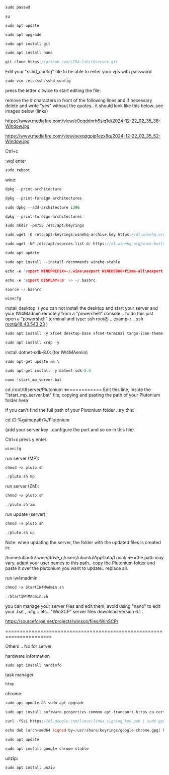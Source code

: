 ```c++
sudo passwd
```

```c++
su
```




```c++
sudo apt update
```

```c++
sudo apt upgrade
```

```c++
sudo apt install git
```

```c++
sudo apt install nano
```

```c++
git clone https://github.com/LTDA-lab/t6server.git
```


Edit your "sshd_config" file to be able to enter your vps with password

```c++
sudo vim /etc/ssh/sshd_config
```

press the letter c twice to start editing the file:


remove the # characters in front of the following lines and if necessary delete and write "yes" without the quotes.. it should look like this below..see images below (links)

https://www.mediafire.com/view/e0cqddnrh6siq1d/2024-12-22_02_35_38-Window.jpg

https://www.mediafire.com/view/oexqqgpjp1ezx8q/2024-12-22_02_35_52-Window.jpg


Ctrl+c

:wq! enter

```c++
sudo reboot
```



wine:

```c++
dpkg --print-architecture
```
```c++
dpkg --print-foreign-architectures
```
```c++
sudo dpkg --add-architecture i386
```
```c++
dpkg --print-foreign-architectures
```
```c++
sudo mkdir -pm755 /etc/apt/keyrings
```
```c++
sudo wget -O /etc/apt/keyrings/winehq-archive.key https://dl.winehq.org/wine-builds/winehq.key
```
```c++
sudo wget -NP /etc/apt/sources.list.d/ https://dl.winehq.org/wine-builds/debian/dists/bookworm/winehq-bookworm.sources
```
```c++
sudo apt update
```
```c++
sudo apt install --install-recommends winehq-stable
```
```c++
echo -e 'export WINEPREFIX=~/.wine\nexport WINEDEBUG=fixme-all\nexport WINEARCH=win64' >> ~/.bashrc
```
```c++
echo -e 'export DISPLAY=:0' >> ~/.bashrc
```
```c++
source ~/.bashrc
```
```c++
winecfg
```



install desktop:  ( you can not install the desktop and start your server and your IW4Madmin remotely from a "powershell" console .. to do this just open a "powershell" terminal and type: ssh root@<ip of the vps> .. example .. ssh root@18.43.543.23  )

```c++
sudo apt install -y xfce4 desktop-base xfce4-terminal tango-icon-theme
```
```c++
sudo apt install xrdp -y
```



install dotnet-sdk-8.0: (for IW4MAemin)


```c++
sudo apt-get update && \
```
```c++
sudo apt-get install -y dotnet-sdk-8.0
```

```c++
nano !start_mp_server.bat
```


cd /root/t6server/Plutonium     <============= Edit this line, inside the "!start_mp_server.bat" file, copying and pasting the path of your Plutonium folder here 

if you can't find the full path of your Plutonium folder ..try this:

cd /D %gamepath%/Plutonium


(add your server key ..configure the port and so on in this file)

Ctrl+x press y enter.


```c++
winecfg
```

run server (MP):
```c++
chmod +x pluto.sh
```
```c++
./pluto.sh mp
```


run server (ZM):
```c++
chmod +x pluto.sh
```
```c++
./pluto.sh zm
```


run update (server):
```c++
chmod +x pluto.sh
```
```c++
./pluto.sh up
```

Note: when updating the server, the folder with the updated files is created in:

/home/ubuntu/.wine/drive_c/users/ubuntu/AppData/Local/  <===the path may vary, adapt your user names to this path.. copy the Plutonium folder and paste it over the plutonium you want to update.. replace all.



run iw4madmin:
```c++
chmod +x StartIW4MAdmin.sh
```
```c++
./StartIW4MAdmin.sh
```

you can manage your server files and edit them, avoid using "nano" to edit your .bat , .cfg .. etc.. "WinSCP" server files download version 6.1  .

https://sourceforge.net/projects/winscp/files/WinSCP/


======================================================================


Others .. No for server.

hardware information
```c++
sudo apt install hardinfo
```

task manager
```c++
htop
```



chrome:
```c++
sudo apt update && sudo apt upgrade
```
```c++
sudo apt install software-properties-common apt-transport-https ca-certificates curl -y
```
```c++
curl -fSsL https://dl.google.com/linux/linux_signing_key.pub | sudo gpg --dearmor | sudo tee /usr/share/keyrings/google-chrome.gpg >> /dev/null
```
```c++
echo deb [arch=amd64 signed-by=/usr/share/keyrings/google-chrome.gpg] http://dl.google.com/linux/chrome/deb/ stable main | sudo tee /etc/apt/sources.list.d/google-chrome.list
```
```c++
sudo apt update
```
```c++
sudo apt install google-chrome-stable
```



unzip:

```c++
sudo apt install unzip
```
